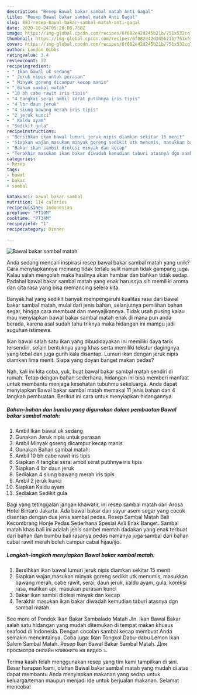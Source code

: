 ```yaml
---
description: "Resep Bawal bakar sambal matah Anti Gagal"
title: "Resep Bawal bakar sambal matah Anti Gagal"
slug: 883-resep-bawal-bakar-sambal-matah-anti-gagal
date: 2020-10-24T05:20:08.758Z
image: https://img-global.cpcdn.com/recipes/6f082e42d245b21b/751x532cq70/bawal-bakar-sambal-matah-foto-resep-utama.jpg
thumbnail: https://img-global.cpcdn.com/recipes/6f082e42d245b21b/751x532cq70/bawal-bakar-sambal-matah-foto-resep-utama.jpg
cover: https://img-global.cpcdn.com/recipes/6f082e42d245b21b/751x532cq70/bawal-bakar-sambal-matah-foto-resep-utama.jpg
author: Landon Gibbs
ratingvalue: 3.4
reviewcount: 12
recipeingredient:
- " Ikan bawal uk sedang"
- " Jeruk nipis untuk perasan"
- " Minyak goreng dicampur kecap manis"
- " Bahan sambal matah"
- "10 bh cabe rawit iris tipis"
- "4 tangkai serai ambil serat putihnya iris tipis"
- "4 lbr daun jeruk"
- "4 siung bawang merah iris tipis"
- "2 jeruk kunci"
- " Kaldu ayam"
- "Sedikit gula"
recipeinstructions:
- "Bersihkan ikan bawal lumuri jeruk nipis diamkan sekitar 15 menit"
- "Siapkan wajan,masukan minyak goreng sedikit utk menumis, masukkan bawang merah, cabe rawit, serai, daun jeruk, kaldu ayam, gula, koreksi rasa, matikan api, masukan perasan kunci"
- "Bakar ikan sambil diolesi minyak dan kecap"
- "Terakhir masukan ikan bakar diwadah kemudian taburi atasnya dgn sambal matah"
categories:
- Resep
tags:
- bawal
- bakar
- sambal

katakunci: bawal bakar sambal 
nutrition: 114 calories
recipecuisine: Indonesian
preptime: "PT10M"
cooktime: "PT34M"
recipeyield: "1"
recipecategory: Dinner

---
```



![Bawal bakar sambal matah](https://img-global.cpcdn.com/recipes/6f082e42d245b21b/751x532cq70/bawal-bakar-sambal-matah-foto-resep-utama.jpg)

Anda sedang mencari inspirasi resep bawal bakar sambal matah yang unik? Cara menyiapkannya memang tidak terlalu sulit namun tidak gampang juga. Kalau salah mengolah maka hasilnya akan hambar dan bahkan tidak sedap. Padahal bawal bakar sambal matah yang enak harusnya sih memiliki aroma dan cita rasa yang bisa memancing selera kita.

Banyak hal yang sedikit banyak mempengaruhi kualitas rasa dari bawal bakar sambal matah, mulai dari jenis bahan, selanjutnya pemilihan bahan segar, hingga cara membuat dan menyajikannya. Tidak usah pusing kalau mau menyiapkan bawal bakar sambal matah enak di mana pun anda berada, karena asal sudah tahu triknya maka hidangan ini mampu jadi suguhan istimewa.

Ikan bawal salah satu ikan yang dibudidayakan ini memiliki daya tarik tersendiri, selain bentuknya yang khas serta memiliki tekstur dagingnya yang tebal dan juga gurih kala disantap. Lumuri ikan dengan jeruk nipis diamkan lima menit. Siapa yang doyan banget makan pedas?


Nah, kali ini kita coba, yuk, buat bawal bakar sambal matah sendiri di rumah. Tetap dengan bahan sederhana, hidangan ini bisa memberi manfaat untuk membantu menjaga kesehatan tubuhmu sekeluarga. Anda dapat menyiapkan Bawal bakar sambal matah memakai 11 jenis bahan dan 4 langkah pembuatan. Berikut ini cara untuk menyiapkan hidangannya.

<!--inarticleads1-->

##### Bahan-bahan dan bumbu yang digunakan dalam pembuatan Bawal bakar sambal matah:

1. Ambil  Ikan bawal uk sedang
1. Gunakan  Jeruk nipis untuk perasan
1. Ambil  Minyak goreng dicampur kecap manis
1. Gunakan  Bahan sambal matah:
1. Ambil 10 bh cabe rawit iris tipis
1. Siapkan 4 tangkai serai ambil serat putihnya iris tipis
1. Siapkan 4 lbr daun jeruk
1. Sediakan 4 siung bawang merah iris tipis
1. Ambil 2 jeruk kunci
1. Siapkan  Kaldu ayam
1. Sediakan Sedikit gula


Bagi yang tetinggalan jangan khawatir, ini resep sambal matah dari Arosa Hotel Bintaro Jakarta. Ada bawal bakar dan sayur asem segar yang cocok disantap dengan dua jenis sambal pedas. Resep Sambal Matah Bali Kecombrang Honje Pedas Sederhana Spesial Asli Enak Banget. Sambal matah khas bali ini adalah jenis sambel mentah dadakan yang enak terbuat dari bahan dan bumbu bali rasanya pedas namanya juga sambal dari bahan cabai rawit merah boleh campur cabai hijau/ijo. 

<!--inarticleads2-->

##### Langkah-langkah menyiapkan Bawal bakar sambal matah:

1. Bersihkan ikan bawal lumuri jeruk nipis diamkan sekitar 15 menit
1. Siapkan wajan,masukan minyak goreng sedikit utk menumis, masukkan bawang merah, cabe rawit, serai, daun jeruk, kaldu ayam, gula, koreksi rasa, matikan api, masukan perasan kunci
1. Bakar ikan sambil diolesi minyak dan kecap
1. Terakhir masukan ikan bakar diwadah kemudian taburi atasnya dgn sambal matah


See more of Pondok Ikan Bakar Sambalado Matah Jln. Ikan Bawal Bakar salah satu hidangan yang mudah ditemukan di tempat makan khusus seafood di Indonesia. Dengan cocolan sambal kecap membuat Anda semakin mencintainya. Coba juga: Ikan Tongkol Dabu-dabu Lemon Ikan Salem Sambal Matah. Resep Ikan Bawal Bakar Sambal Matah. Для просмотра онлайн кликните на видео ⤵. 

Terima kasih telah menggunakan resep yang tim kami tampilkan di sini. Besar harapan kami, olahan Bawal bakar sambal matah yang mudah di atas dapat membantu Anda menyiapkan makanan yang sedap untuk keluarga/teman maupun menjadi ide untuk berjualan makanan. Selamat mencoba!
